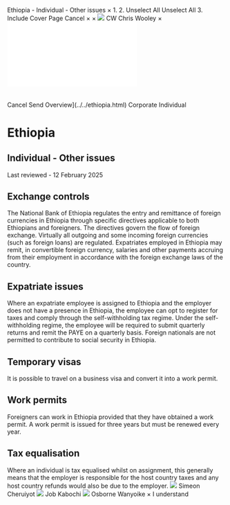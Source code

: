 Ethiopia - Individual - Other issues
×
1.
2.
Unselect All
Unselect All
3.
Include Cover Page
Cancel
×
×
![](../../-/media/world-wide-tax-summaries/attachments/global---chris-wooley.ashx%3Frev=ac5e5f3223b34096b1afc2a6009c7320&revision=ac5e5f32-23b3-4096-b1af-c2a6009c7320&hash=859B7ADC84DC2CBEC9760E9E6EE7DE6D0A8BFCDF)
CW
Chris Wooley
×
![](other-issues.html)
######
Cancel
Send
Overview](../../ethiopia.html)
Corporate
Individual
# Ethiopia
## Individual - Other issues
Last reviewed - 12 February 2025
## Exchange controls
The National Bank of Ethiopia regulates the entry and remittance of foreign currencies in Ethiopia through specific directives applicable to both Ethiopians and foreigners. The directives govern the flow of foreign exchange. Virtually all outgoing and some incoming foreign currencies (such as foreign loans) are regulated.
Expatriates employed in Ethiopia may remit, in convertible foreign currency, salaries and other payments accruing from their employment in accordance with the foreign exchange laws of the country.
## Expatriate issues
Where an expatriate employee is assigned to Ethiopia and the employer does not have a presence in Ethiopia, the employee can opt to register for taxes and comply through the self-withholding tax regime.
Under the self-withholding regime, the employee will be required to submit quarterly returns and remit the PAYE on a quarterly basis.
Foreign nationals are not permitted to contribute to social security in Ethiopia.
## Temporary visas
It is possible to travel on a business visa and convert it into a work permit.
## Work permits
Foreigners can work in Ethiopia provided that they have obtained a work permit. A work permit is issued for three years but must be renewed every year.
## Tax equalisation
Where an individual is tax equalised whilst on assignment, this generally means that the employer is responsible for the host country taxes and any host country refunds would also be due to the employer.
![](../../-/media/world-wide-tax-summaries/ethiopiasimeon-cheruiyotethiopia--simeon-cheruiyotpng20221221171213647.ashx%3Frev=10a59f7983b74e50bcf3bcdf919a447d&revision=10a59f79-83b7-4e50-bcf3-bcdf919a447d&hash=B44346B5D4B3894F93F19513930965A58A4770C8)
Simeon Cheruiyot
![](../../-/media/world-wide-tax-summaries/ethiopiajob-maina-kabochiethiopia--job-kabochipng20221221171325736.ashx%3Frev=53b277ebf3a74acbb3195574d8959fbe&revision=53b277eb-f3a7-4acb-b319-5574d8959fbe&hash=937CC36C03934AF94BD953DDFE311F5BE189C9E5)
Job Kabochi
![](../../-/media/world-wide-tax-summaries/ethiopiaosborne-wanyoikeethiopia--osborne-wanyoikejpg20230127153224496.ashx%3Frev=f3d7155028224fa38366739a6f30aeb5&revision=f3d71550-2822-4fa3-8366-739a6f30aeb5&hash=809F585E57092A9E0C14B5C9BB1A6C0E3B8D7472)
Osborne Wanyoike
×
I understand
